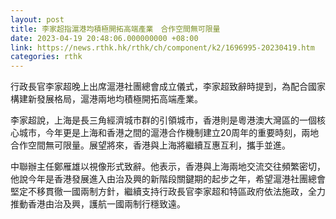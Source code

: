 ```yaml
---
layout: post
title: 李家超指滬港均積極開拓高端產業　合作空間無可限量
date: 2023-04-19 20:48:06.000000000 +08:00
link: https://news.rthk.hk/rthk/ch/component/k2/1696995-20230419.htm
categories: rthk
---
```


行政長官李家超晚上出席滬港社團總會成立儀式，李家超致辭時提到，為配合國家構建新發展格局，滬港兩地均積極開拓高端產業。

李家超說，上海是長三角經濟城市群的引領城市，香港則是粵港澳大灣區的一個核心城市，今年更是上海和香港之間的滬港合作機制建立20周年的重要時刻，兩地合作空間無可限量。展望將來，香港與上海將繼續互惠互利，攜手並進。

中聯辦主任鄭雁雄以視像形式致辭。他表示，香港與上海兩地交流交往頻繁密切，他說今年是香港發展進入由治及興的新階段關鍵期的起步之年，希望滬港社團總會堅定不移貫徹一國兩制方針，繼續支持行政長官李家超和特區政府依法施政，全力推動香港由治及興，護航一國兩制行穩致遠。
